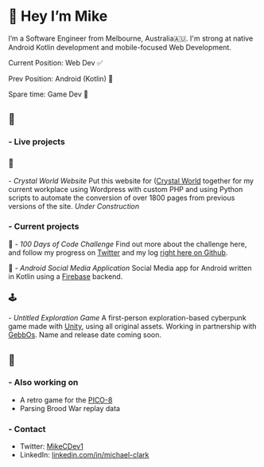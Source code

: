 # 👋  Hey I’m Mike
I’m a Software Engineer from Melbourne, Australia🇦🇺. I'm strong at native Android Kotlin development and mobile-focused Web Development.




Current Position: Web Dev ✅

Prev Position: Android (Kotlin) 📱 

Spare time: Game Dev 🤖

## 🏁
### - Live projects
### 🔮
*- Crystal World Website*
Put this website for ([Crystal World](http://crystalworld.com.au/) together for my current workplace using Wordpress with custom PHP and using Python scripts to automate the conversion of over 1800 pages from previous versions of the site.  *Under Construction*

### - Current projects
🎲
*- 100 Days of Code Challenge*
Find out more about the challenge here, and follow my progress on [Twitter](https://twitter.com/MikeCDev1) and my log [right here on Github](https://github.com/mik3ds/100-days-of-code/blob/master/log.md).

📱
*- Android Social Media Application*
Social Media app for Android written in Kotlin using a [Firebase](https://firebase.google.com/) backend.

### 🕹
*- Untitled Exploration Game*
A first-person exploration-based cyberpunk game made with [Unity](https://unity.com/), using all original assets. Working in partnership with [GebbOs](https://twitter.com/GebbOs). Name and release date coming soon.

## 👷
### - Also working on
* A retro game for the [PICO-8](https://www.lexaloffle.com/pico-8.php)
* Parsing Brood War replay data

### - Contact
* Twitter:  [MikeCDev1](https://twitter.com/MikeCDev1)
* LinkedIn:  [linkedin.com/in/michael-clark](https://www.linkedin.com/in/michael-clark-12258b173/)
